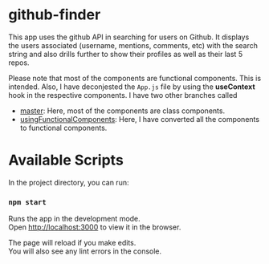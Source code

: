 # github-finder

This app uses the github API in searching for users on Github. It displays the users associated (username, mentions, comments, etc) with the search string and also drills further to show their profiles as well as their last 5 repos.

Please note that most of the components are functional components. This is intended. Also, I have deconjested the `App.js` file by using the **useContext** hook in the respective components. I have two other branches called

-   [master](https://github.com/ayodele-olufemi/github-finder/tree/master): Here, most of the components are class components.
-   [usingFunctionalComponents](https://github.com/ayodele-olufemi/github-finder/tree/usingFunctionalComponents): Here, I have converted all the components to functional components.

# Available Scripts

In the project directory, you can run:

### `npm start`

Runs the app in the development mode.\
Open [http://localhost:3000](http://localhost:3000) to view it in the browser.

The page will reload if you make edits.\
You will also see any lint errors in the console.
